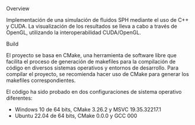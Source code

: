 Overview

Implementación de una simulación de fluidos SPH mediante el uso de C++ y CUDA. La visualización de los resultados se lleva a cabo a través de OpenGL, utilizando la interoperabilidad CUDA/OpenGL.

Build

El proyecto se basa en CMake, una herramienta de software libre que facilita el proceso de generación de makefiles para la compilación de código en diversos sistemas operativos y entornos de desarrollo. Para compilar el proyecto, se recomienda hacer uso de CMake para generar los makefiles correspondientes.

El código ha sido probado en dos configuraciones de sistema operativo diferentes:

 - Windows 10 de 64 bits, CMake 3.26.2 y MSVC 19.35.32217.1
 - Ubuntu 22.04 de 64 bits, CMake 0.0.0 y GCC 000 